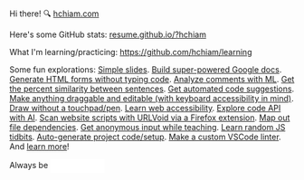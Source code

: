 Hi there! 🔍 [hchiam.com](https://hchiam.com)

Here's some GitHub stats: [resume.github.io/?hchiam](https://resume.github.io/?hchiam)

What I'm learning/practicing: https://github.com/hchiam/learning

Some fun explorations: <!-- Fun stuff but also stuff I tend to refer to often. -->
[Simple slides](https://github.com/hchiam/slides).
[Build super-powered Google docs](https://github.com/hchiam/learning-google-apps-script).
[Generate HTML forms without typing code](https://github.com/hchiam/html-template-generator).
[Analyze comments with ML](https://github.com/hchiam/comment-analysis).
[Get the percent similarity between sentences](https://github.com/hchiam/text-similarity-test).
[Get automated code suggestions](https://github.com/hchiam/sourcefetch-server).
[Make anything draggable and editable (with keyboard accessibility in mind)](https://github.com/hchiam/draggable).
[Draw without a touchpad/pen](https://github.com/hchiam/draw-with-mouse-and-spacebar).
[Learn web accessibility](https://github.com/hchiam/web-accessibility-course-notes).
[Explore code API with AI](https://github.com/hchiam/code-explorer).
[Scan website scripts with URLVoid via a Firefox extension](https://github.com/hchiam/urlvoid-firefox-extension).
[Map out file dependencies](https://github.com/hchiam/deps).
[Get anonymous input while teaching](https://github.com/hchiam/anonymous-input).
[Learn random JS tidbits](https://github.com/hchiam/learning-js).
[Auto-generate project code/setup](https://github.com/hchiam/generator-hchiam-learning).
[Make a custom VSCode linter](https://github.com/hchiam/custom-vscode-linter).
And [learn more](https://github.com/hchiam/learning)!

Always be <a href="https://github.com/hchiam/learning"><img align="center" src="animation.svg" height="24px" alt="Learning"/></a>

<!-- <a href="https://hchiam.github.io/?can-you-find-all-the-hidden-features?">
  <img align="center" src="header.svg" width="400" height="60" alt="" onerror="this.style.display='none'"/>
</a> -->

<!-- **hchiam/hchiam** is a ✨ _special_ ✨ repository because its `README.md` (this file) appears on your GitHub profile. -->
